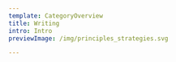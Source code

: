 ```yaml
---
template: CategoryOverview
title: Writing
intro: Intro
previewImage: /img/principles_strategies.svg

---
```

